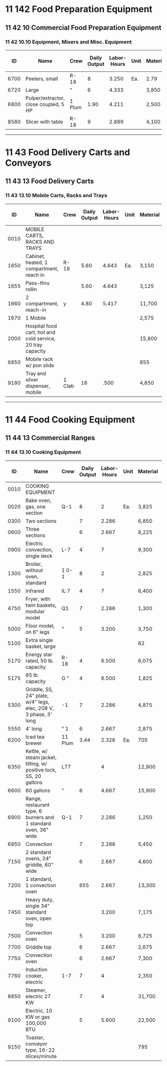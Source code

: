 # 11 142 Food Preparation Equipment

## 11 42 10 Commercial Food Preparation Equipment

### 11 42 10.10 Equipment, Mixers and Misc. Equipment

| ID   | Name                                                      | Crew   | Daily Output | Labor-Hours | Unit | Material | Labor | Equipment | Total   | Total Incl O&P |
|------|-----------------------------------------------------------|--------|--------------|-------------|------|----------|-------|-----------|---------|----------------|
| 6700 | Peelers, small                                            | R-18   | 8            | 3.250       | Ea.  | 2.79     | 189   |           | 191.79  | 284            |
| 6720 | Large                                                     | "      | 6            | 4.333       |      | 3,850    | 252   |           | 4,102   | 4,600          |
| 6800 | Pulper/extractor, close coupled, 5 HP                     | 1 Plum | 1.90         | 4.211       |      | 2,500    | 294   |           | 2,794   | 3,200          |
| 8580 | Slicer with table                                         | R-18   | 9            | 2.889       |      | 4,100    | 168   |           | 4,268   | 4,750          |

---

# 11 43 Food Delivery Carts and Conveyors

## 11 43 13 Food Delivery Carts

### 11 43 13.10 Mobile Carts, Racks and Trays

| ID    | Name                                                      | Crew   | Daily Output | Labor-Hours | Unit | Material | Labor | Equipment | Total   | Total Incl O&P |
|-------|-----------------------------------------------------------|--------|--------------|-------------|------|----------|-------|-----------|---------|----------------|
| 0010  | MOBILE CARTS, RACKS AND TRAYS                             |        |              |             |      |          |       |           |         |                |
| 1650  | Cabinet, heated, 1 compartment, reach in                  | R-18   | 5.60         | 4.643       | Ea.  | 3,150    | 270   |           | 3,420   | 3,875          |
| 1655  | Pass-thru rollin                                          |        | 5.60         | 4.643       |      | 3,125    | 270   |           | 3,395   | 3,850          |
| 1660  | 2 compartment, reach-in                                   | y      | 4.80         | 5.417       |      | 11,700   | 315   |           | 12,015  | 13,400         |
| 1670  | 1 Mobile                                                  |        |              |             |      | 2,575    |       |           | 2,575   | 2,850          |
| 2000  | Hospital food cart, hot and cold service, 20 tray capacity|        |              |             |      | 15,800   |       |           | 15,800  | 17,300         |
| 6850  | Mobile rack w/ pon slide                                  |        |              |             |      | 855      |       |           | 855     | 940            |
| 9180  | Tray and silver dispenser, mobile                         | 1 Clab | 16           | .500        |      | 4,850    | 223   |           | 4,873   | 5,375          |

---

# 11 44 Food Cooking Equipment

## 11 44 13 Commercial Ranges

### 11 44 13.10 Cooking Equipment

| ID    | Name                                                                 | Crew   | Daily Output | Labor-Hours | Unit | Material | Labor | Equipment | Total   | Total Incl O&P |
|-------|----------------------------------------------------------------------|--------|--------------|-------------|------|----------|-------|-----------|---------|----------------|
| 0010  | COOKING EQUIPMENT                                                    |        |              |             |      |          |       |           |         |                |
| 0020  | Bake oven, gas, one section                                          | Q-1    | 8            | 2           | Ea.  | 3,825    | 126   |           | 3,951   | 4,400          |
| 0300  | Two sections                                                         |        | 7            | 2.286       |      | 6,850    | 144   |           | 6,994   | 7,750          |
| 0600  | Three sections                                                       |        | 6            | 2.667       |      | 8,225    | 168   |           | 8,393   | 9,300          |
| 0900  | Electric convection, single deck                                     | L-7    | 4            | 7           |      | 9,300    | 385   |           | 9,685   | 10,800         |
| 1300  | Broiler, without oven, standard                                      | 1 0-1  | 8            | 2           |      | 2,825    | 126   |           | 2,951   | 3,300          |
| 1550  | Infrared                                                             | IL 7   | 4            | 7           |      | 6,400    | 385   |           | 6,785   | 7,625          |
| 4750  | Fryer, with twin baskets, modular model                              | Q1     | 7            | 2.286       |      | 1,300    | 144   |           | 1,444   | 1,650          |
| 5000  | Floor model, on 6" legs                                              | "      | 5            | 3.200       |      | 3,750    | 201   |           | 3,951   | 4,425          |
| 5100  | Extra single basket, large                                           |        |              |             |      | 62       |       |           | 62      | 68             |
| 5170  | Energy star rated, 50 lb. capacity                                   | R-18   | 4            | 6.500       |      | 6,075    | 380   |           | 6,455   | 7,225          |
| 5175  | 85 lb. capacity                                                      | G "    | 4            | 6.500       |      | 1,825    | 380   |           | 2,205   | 2,575          |
| 5300  | Griddle, SS, 24" plate, w/4" legs, elec, 208 V, 3 phase, 3' long     | -1     | 7            | 2.286       |      | 4,875    | 144   |           | 5,019   | 5,575          |
| 5550  | 4' long                                                              | " 1    | 6            | 2.667       |      | 2,875    | 168   |           | 3,043   | 3,425          |
| 6200  | Iced tea brewer                                                      | 11 Plum| 3.44         | 2.326       | Ea.  | 705      | 162   |           | 867     | 1,025          |
| 6350  | Kettle, w/ steam jacket, tilting, w/ positive lock, SS, 20 gallons   | L77    |              | 4           |      | 12,900   | 219   |           | 13,119  | 14,500         |
| 6600  | 60 gallons                                                           | "      | 6            | 4.667       |      | 15,900   | 255   |           | 16,155  | 17,900         |
| 6900  | Range, restaurant type, 6 burners and 1 standard oven, 36" wide      | Q-1    | 7            | 2.286       |      | 1,250    | 144   |           | 1,394   | 1,600          |
| 6950  | Convection                                                           |        | 7            | 2.286       |      | 5,450    | 144   |           | 5,594   | 6,225          |
| 7150  | 2 standard ovens, 24" griddle, 60" wide                              |        | 6            | 2.667       |      | 4,600    | 168   |           | 4,768   | 5,300          |
| 7200  | 1 standard, 1 convection oven                                        |        | 655          | 2.667       |      | 13,300   | 168   |           | 13,468  | 14,900         |
| 7450  | Heavy duty, single 34" standard oven, open top                       |        |              | 3.200       |      | 7,175    | 201   |           | 7,376   | 8,200          |
| 7500  | Convection oven                                                      |        | 5            | 3.200       |      | 6,725    | 201   |           | 6,926   | 7,700          |
| 7700  | Griddle top                                                          |        | 6            | 2.667       |      | 2,675    | 168   |           | 2,843   | 3,200          |
| 7750  | Convection oven                                                      |        | 6            | 2.667       |      | 7,300    | 168   |           | 7,468   | 8,275          |
| 7760  | Induction cooker, electric                                           | 1-7    | 7            | 4           |      | 2,350    | 219   |           | 2,569   | 2,925          |
| 8850  | Steamer, electric 27 KW                                              |        | 7            | 4           |      | 31,700   | 219   |           | 31,919  | 35,200         |
| 9100  | Electric, 10 KW or gas 100,000 BTU                                   |        | 5            | 5.600       |      | 22,500   | 305   |           | 22,805  | 25,300         |
| 9150  | Toaster, conveyor type, 16-22 slices/minute                          |        |              |             |      | 795      |       |           | 795     | 875            |